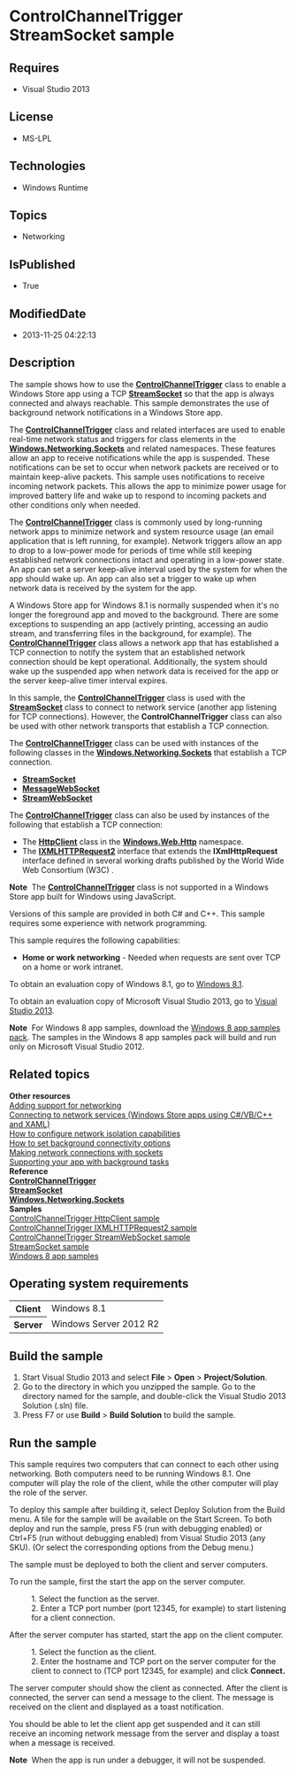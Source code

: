 # ControlChannelTrigger StreamSocket sample
## Requires
* Visual Studio 2013
## License
* MS-LPL
## Technologies
* Windows Runtime
## Topics
* Networking
## IsPublished
* True
## ModifiedDate
* 2013-11-25 04:22:13
## Description

<div id="mainSection">
<p>The sample shows how to use the <a href="http://msdn.microsoft.com/library/windows/apps/hh701032">
<b>ControlChannelTrigger</b></a> class to enable a Windows Store app using a TCP <a href="http://msdn.microsoft.com/library/windows/apps/br226882">
<b>StreamSocket</b></a> so that the app is always connected and always reachable. This sample demonstrates the use of background network notifications in a Windows Store app.
</p>
<p>The <a href="http://msdn.microsoft.com/library/windows/apps/hh701032"><b>ControlChannelTrigger</b></a> class and related interfaces are used to enable real-time network status and triggers for class elements in the
<a href="http://msdn.microsoft.com/library/windows/apps/br226960"><b>Windows.Networking.Sockets</b></a> and related namespaces. These features allow an app to receive notifications while the app is suspended. These notifications can be set to occur when network
 packets are received or to maintain keep-alive packets. This sample uses notifications to receive incoming network packets. This allows the app to minimize power usage for improved battery life and wake up to respond to incoming packets and other conditions
 only when needed. </p>
<p>The <a href="http://msdn.microsoft.com/library/windows/apps/hh701032"><b>ControlChannelTrigger</b></a> class is commonly used by long-running network apps to minimize network and system resource usage (an email application that is left running, for example).
 Network triggers allow an app to drop to a low-power mode for periods of time while still keeping established network connections intact and operating in a low-power state. An app can set a server keep-alive interval used by the system for when the app should
 wake up. An app can also set a trigger to wake up when network data is received by the system for the app.
</p>
<p>A Windows Store app for Windows&nbsp;8.1 is normally suspended when it's no longer the foreground app and moved to the background. There are some exceptions to suspending an app (actively printing, accessing an audio stream, and transferring files in the background,
 for example). The <a href="http://msdn.microsoft.com/library/windows/apps/hh701032">
<b>ControlChannelTrigger</b></a> class allows a network app that has established a TCP connection to notify the system that an established network connection should be kept operational. Additionally, the system should wake up the suspended app when network
 data is received for the app or the server keep-alive timer interval expires. </p>
<p>In this sample, the <a href="http://msdn.microsoft.com/library/windows/apps/hh701032">
<b>ControlChannelTrigger</b></a> class is used with the <a href="http://msdn.microsoft.com/library/windows/apps/br226882">
<b>StreamSocket</b></a> class to connect to network service (another app listening for TCP connections). However, the
<b>ControlChannelTrigger</b> class can also be used with other network transports that establish a TCP connection.</p>
<p>The <a href="http://msdn.microsoft.com/library/windows/apps/hh701032"><b>ControlChannelTrigger</b></a> class can be used with instances of the following classes in the
<a href="http://msdn.microsoft.com/library/windows/apps/br226960"><b>Windows.Networking.Sockets</b></a> that establish a TCP connection.
</p>
<p></p>
<ul>
<li><a href="http://msdn.microsoft.com/library/windows/apps/br226882"><b>StreamSocket</b></a>
</li><li><a href="http://msdn.microsoft.com/library/windows/apps/br226842"><b>MessageWebSocket</b></a>
</li><li><a href="http://msdn.microsoft.com/library/windows/apps/br226923"><b>StreamWebSocket</b></a>
</li></ul>
<p></p>
<p>The <a href="http://msdn.microsoft.com/library/windows/apps/hh701032"><b>ControlChannelTrigger</b></a> class can also be used by instances of the following that establish a TCP connection:</p>
<p></p>
<ul>
<li>The <a href="http://msdn.microsoft.com/library/windows/apps/dn298639"><b>HttpClient</b></a> class in the
<a href="http://msdn.microsoft.com/library/windows/apps/dn279692"><b>Windows.Web.Http</b></a> namespace.
</li><li>The <a href="http://msdn.microsoft.com/library/windows/apps/hh831151"><b>IXMLHTTPRequest2</b></a> interface that extends the
<b>IXmlHttpRequest</b> interface defined in several working drafts published by the World Wide Web Consortium (W3C) .
</li></ul>
<p></p>
<p></p>
<p class="note"><b>Note</b>&nbsp;&nbsp;The <a href="http://msdn.microsoft.com/library/windows/apps/hh701032">
<b>ControlChannelTrigger</b></a> class is not supported in a Windows Store app built for Windows using JavaScript.
</p>
<p></p>
<p>Versions of this sample are provided in both C# and C&#43;&#43;. This sample requires some experience with network programming.
</p>
<p>This sample requires the following capabilities:</p>
<ul>
<li><b>Home or work networking</b> - Needed when requests are sent over TCP on a home or work intranet.
</li></ul>
<p></p>
<p>To obtain an evaluation copy of Windows&nbsp;8.1, go to <a href="http://go.microsoft.com/fwlink/p/?linkid=301696">
Windows&nbsp;8.1</a>.</p>
<p>To obtain an evaluation copy of Microsoft Visual Studio&nbsp;2013, go to <a href="http://go.microsoft.com/fwlink/p/?linkid=301697">
Visual Studio&nbsp;2013</a>.</p>
<p></p>
<p class="note"><b>Note</b>&nbsp;&nbsp;For Windows&nbsp;8 app samples, download the <a href="http://go.microsoft.com/fwlink/p/?LinkId=301698">
Windows&nbsp;8 app samples pack</a>. The samples in the Windows&nbsp;8 app samples pack will build and run only on Microsoft Visual Studio&nbsp;2012.</p>
<p></p>
<h2><a id="related_topics"></a>Related topics</h2>
<dl><dt><b>Other resources</b> </dt><dt><a href="http://msdn.microsoft.com/library/windows/apps/hh452752">Adding support for networking</a>
</dt><dt><a href="http://msdn.microsoft.com/library/windows/apps/hh452976">Connecting to network services (Windows Store apps using C#/VB/C&#43;&#43; and XAML)</a>
</dt><dt><a href="http://msdn.microsoft.com/library/windows/apps/hh770532">How to configure network isolation capabilities</a>
</dt><dt><a href="http://msdn.microsoft.com/library/windows/apps/hh771189">How to set background connectivity options</a>
</dt><dt><a href="http://msdn.microsoft.com/library/windows/apps/hh452977">Making network connections with sockets</a>
</dt><dt><a href="http://msdn.microsoft.com/library/windows/apps/hh977056">Supporting your app with background tasks</a>
</dt><dt><b>Reference</b> </dt><dt><a href="http://msdn.microsoft.com/library/windows/apps/hh701032"><b>ControlChannelTrigger</b></a>
</dt><dt><a href="http://msdn.microsoft.com/library/windows/apps/br226882"><b>StreamSocket</b></a>
</dt><dt><a href="http://msdn.microsoft.com/library/windows/apps/br226960"><b>Windows.Networking.Sockets</b></a>
</dt><dt><b>Samples</b> </dt><dt><a href="http://go.microsoft.com/fwlink/p/?linkid=258323">ControlChannelTrigger HttpClient sample</a>
</dt><dt><a href="http://go.microsoft.com/fwlink/p/?linkid=258538">ControlChannelTrigger IXMLHTTPRequest2 sample</a>
</dt><dt><a href="http://go.microsoft.com/fwlink/p/?linkid=251232">ControlChannelTrigger StreamWebSocket sample</a>
</dt><dt><a href="http://go.microsoft.com/fwlink/p/?linkid=243037">StreamSocket sample</a>
</dt><dt><a href="http://go.microsoft.com/fwlink/p/?LinkID=227694">Windows 8 app samples</a>
</dt></dl>
<h2>Operating system requirements</h2>
<table>
<tbody>
<tr>
<th>Client</th>
<td><dt>Windows&nbsp;8.1 </dt></td>
</tr>
<tr>
<th>Server</th>
<td><dt>Windows Server&nbsp;2012&nbsp;R2 </dt></td>
</tr>
</tbody>
</table>
<h2>Build the sample</h2>
<ol>
<li>Start Visual Studio&nbsp;2013 and select <b>File</b> &gt; <b>Open</b> &gt; <b>Project/Solution</b>.
</li><li>Go to the directory in which you unzipped the sample. Go to the directory named for the sample, and double-click the Visual Studio&nbsp;2013 Solution (.sln) file.
</li><li>Press F7 or use <b>Build</b> &gt; <b>Build Solution</b> to build the sample. </li></ol>
<h2>Run the sample</h2>
<p>This sample requires two computers that can connect to each other using networking. Both computers need to be running Windows&nbsp;8.1. One computer will play the role of the client, while the other computer will play the role of the server.
</p>
<p>To deploy this sample after building it, select Deploy Solution from the Build menu. A tile for the sample will be available on the Start Screen. To both deploy and run the sample, press F5 (run with debugging enabled) or Ctrl&#43;F5 (run without debugging enabled)
 from Visual Studio&nbsp;2013 (any SKU). (Or select the corresponding options from the Debug menu.)
</p>
<p>The sample must be deployed to both the client and server computers.</p>
<p>To run the sample, first the start the app on the server computer. </p>
<dl><dd>1. Select the function as the server. </dd><dd>2. Enter a TCP port number (port 12345, for example) to start listening for a client connection.
</dd><dd></dd></dl>
<p></p>
<p>After the server computer has started, start the app on the client computer. </p>
<dl><dd>1. Select the function as the client. </dd><dd>2. Enter the hostname and TCP port on the server computer for the client to connect to (TCP port 12345, for example) and click
<b>Connect.</b> </dd></dl>
<p></p>
<p>The server computer should show the client as connected. After the client is connected, the server can send a message to the client. The message is received on the client and displayed as a toast notification.
</p>
<p>You should be able to let the client app get suspended and it can still receive an incoming network message from the server and display a toast when a message is received.</p>
<p class="note"><b>Note</b>&nbsp;&nbsp;When the app is run under a debugger, it will not be suspended.</p>
<p></p>
</div>
